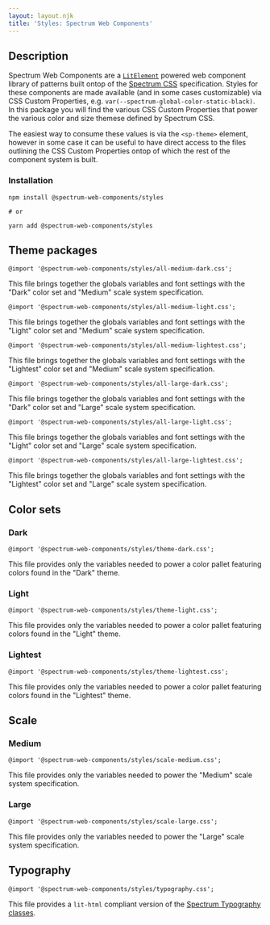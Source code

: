 ```yaml
---
layout: layout.njk
title: 'Styles: Spectrum Web Components'
---
```

## Description

Spectrum Web Components are a [`LitElement`](https://lit-element.polymer-project.org) powered web component library of patterns built ontop of the [Spectrum CSS](https://opensource.adobe.com/spectrum-css) specification. Styles for these components are made available (and in some cases customizable) via CSS Custom Properties, e.g. `var(--spectrum-global-color-static-black)`. In this package you will find the various CSS Custom Properties that power the various color and size themese defined by Spectrum CSS.

The easiest way to consume these values is via the `<sp-theme>` element, however in some case it can be useful to have direct access to the files outlining the CSS Custom Properties ontop of which the rest of the component system is built.

### Installation

```
npm install @spectrum-web-components/styles

# or

yarn add @spectrum-web-components/styles
```

## Theme packages

```
@import '@spectrum-web-components/styles/all-medium-dark.css';
```

This file brings together the globals variables and font settings with the "Dark" color set and "Medium" scale system specification.

```
@import '@spectrum-web-components/styles/all-medium-light.css';
```

This file brings together the globals variables and font settings with the "Light" color set and "Medium" scale system specification.

```
@import '@spectrum-web-components/styles/all-medium-lightest.css';
```

This file brings together the globals variables and font settings with the "Lightest" color set and "Medium" scale system specification.

```
@import '@spectrum-web-components/styles/all-large-dark.css';
```

This file brings together the globals variables and font settings with the "Dark" color set and "Large" scale system specification.

```
@import '@spectrum-web-components/styles/all-large-light.css';
```

This file brings together the globals variables and font settings with the "Light" color set and "Large" scale system specification.

```
@import '@spectrum-web-components/styles/all-large-lightest.css';
```

This file brings together the globals variables and font settings with the "Lightest" color set and "Large" scale system specification.

## Color sets

### Dark

```
@import '@spectrum-web-components/styles/theme-dark.css';
```

This file provides only the variables needed to power a color pallet featuring colors found in the "Dark" theme.

### Light

```
@import '@spectrum-web-components/styles/theme-light.css';
```

This file provides only the variables needed to power a color pallet featuring colors found in the "Light" theme.

### Lightest

```
@import '@spectrum-web-components/styles/theme-lightest.css';
```

This file provides only the variables needed to power a color pallet featuring colors found in the "Lightest" theme.

## Scale

### Medium

```
@import '@spectrum-web-components/styles/scale-medium.css';
```

This file provides only the variables needed to power the "Medium" scale system specification.

### Large

```
@import '@spectrum-web-components/styles/scale-large.css';
```

This file provides only the variables needed to power the "Large" scale system specification.

## Typography

```
@import '@spectrum-web-components/styles/typography.css';
```

This file provides a `lit-html` compliant version of the [Spectrum Typography classes](https://opensource.adobe.com/spectrum-css/components/typography/).

